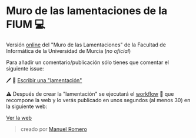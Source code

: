 # Muro de las lamentaciones de la FIUM :computer:
Versión [online](https://lamentacionesfium.netlify.com/) del "Muro de las Lamentaciones" de la Facultad de Informática de la Universidad de Murcia (*no oficial*)

Para añadir un comentario/publicación sólo tienes que comentar el siguiente issue:


:pen: :book: [Escribir una "lamentación"](https://github.com/mrm8488/lamentacionesfium/issues/1)

:warning: Después de crear la "lamentación" se ejecutará el [workflow](https://help.github.com/en/actions/automating-your-workflow-with-github-actions) :hammer: que recompone la web y lo verás publicado en unos segundos (al menos 30) en la siguiente web:

[Ver la web](https://lamentacionesfium.netlify.com/)


> creado por [Manuel Romero](https://mrm8488.github.io)
